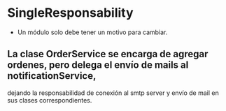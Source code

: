 # SingleResponsability

- Un módulo solo debe tener un motivo para cambiar.

## La clase OrderService se encarga de agregar ordenes, pero delega el envío de mails al notificationService, 
dejando la responsabilidad de conexión al smtp server y envío de mail en sus clases correspondientes.
